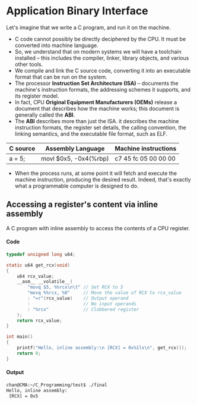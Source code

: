 # Application Binary Interface

Let's imagine that we write a C program, and run it on the machine. 

- C code cannot possibly be directly deciphered by the CPU. It must be converted into machine language. 
- So, we understand that on modern systems we will have a toolchain installed – this includes the compiler, linker, library objects, and various other tools. 
- We compile and link the C source code, converting it into an executable format that can be run on the system.
- The processor **Instruction Set Architecture (ISA)** – documents the machine's instruction formats, the addressing schemes it supports, and its register model. 
- In fact, CPU **Original Equipment Manufacturers (OEMs)** release a document that describes how the machine works; this document is generally called the **ABI**. 
- The **ABI** describes more than just the ISA. it describes the machine instruction formats, the register set details, the calling convention, the linking semantics, and the executable file format, such as ELF. 

| C source | Assembly Language     | Machine instructions |
| -------- | --------------------- | -------------------- |
| a = 5;   | movl $0x5, -0x4(%rbp) | c7 45 fc 05 00 00 00 |

- When the process runs, at some point it will fetch and execute the machine instruction, producing the desired result. Indeed, that's exactly what a programmable computer is designed to do.



## Accessing a register's content via inline assembly

A C program with inline assembly to access the contents of a CPU register.

#### Code

```c
typedef unsigned long u64;

static u64 get_rcx(void)
{
    u64 rcx_value;
    __asm__ __volatile__(
        "movq $5, %%rcx\n\t" // Set RCX to 5
        "movq %%rcx, %0"     // Move the value of RCX to rcx_value
        : "=r"(rcx_value)    // Output operand
        :                    // No input operands
        : "%rcx"             // Clobbered register
    );
    return rcx_value;
}

int main()
{
    printf("Hello, inline assembly:\n [RCX] = 0x%1lx\n", get_rcx());
    return 0;
}
```



#### Output

```sh
chan@CMA:~/C_Programming/test$ ./final
Hello, inline assembly:
 [RCX] = 0x5
```

